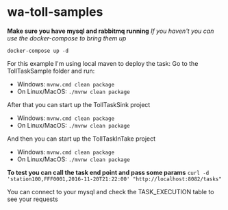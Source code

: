 # wa-toll-samples


**Make sure you have mysql and rabbitmq running**
_If you haven't you can use the docker-compose to bring them up_

`docker-compose up -d`

For this example I'm using local maven to deploy the task:
Go to the TollTaskSample folder and run:

* Windows:
`mvnw.cmd clean package`
* On Linux/MacOS:
`./mvnw clean package`

After that you can start up the TollTaskSink project

* Windows:
`mvnw.cmd clean package`
* On Linux/MacOS:
`./mvnw clean package`


And then you can start up the TollTaskInTake project

* Windows:
`mvnw.cmd clean package`
* On Linux/MacOS:
`./mvnw clean package`


**To test you can call the task end point and pass some params**
`curl -d 'station100,FFF0001,2016-11-20T21:22:00' "http://localhost:8082/tasks"`

You can connect to your mysql and check the TASK_EXECUTION table to see your requests